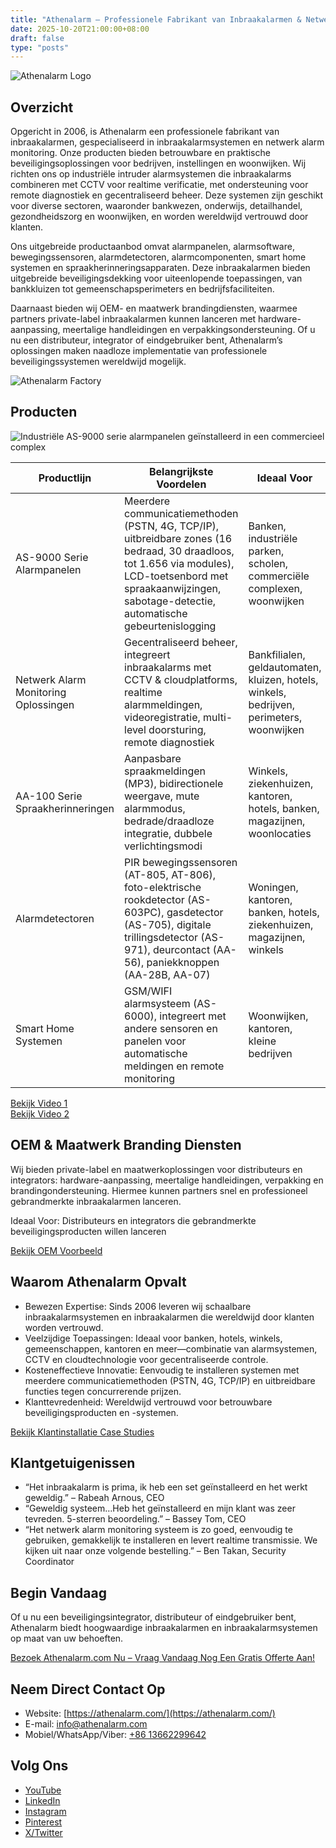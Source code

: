 ```yaml
---
title: "Athenalarm – Professionele Fabrikant van Inbraakalarmen & Netwerk Alarm Monitoring Oplossingen"
date: 2025-10-20T21:00:00+08:00
draft: false
type: "posts"
---
```


![Athenalarm Logo](https://athenalarm.com/wp-content/uploads/2025/05/athenalarm_home.png)

## Overzicht

Opgericht in 2006, is Athenalarm een professionele fabrikant van inbraakalarmen, gespecialiseerd in inbraakalarmsystemen en netwerk alarm monitoring. Onze producten bieden betrouwbare en praktische beveiligingsoplossingen voor bedrijven, instellingen en woonwijken. Wij richten ons op industriële intruder alarmsystemen die inbraakalarms combineren met CCTV voor realtime verificatie, met ondersteuning voor remote diagnostiek en gecentraliseerd beheer. Deze systemen zijn geschikt voor diverse sectoren, waaronder bankwezen, onderwijs, detailhandel, gezondheidszorg en woonwijken, en worden wereldwijd vertrouwd door klanten.

Ons uitgebreide productaanbod omvat alarmpanelen, alarmsoftware, bewegingssensoren, alarmdetectoren, alarmcomponenten, smart home systemen en spraakherinneringsapparaten. Deze inbraakalarmen bieden uitgebreide beveiligingsdekking voor uiteenlopende toepassingen, van bankkluizen tot gemeenschapsperimeters en bedrijfsfaciliteiten.

Daarnaast bieden wij OEM- en maatwerk brandingdiensten, waarmee partners private-label inbraakalarmen kunnen lanceren met hardware-aanpassing, meertalige handleidingen en verpakkingsondersteuning. Of u nu een distributeur, integrator of eindgebruiker bent, Athenalarm’s oplossingen maken naadloze implementatie van professionele beveiligingssystemen wereldwijd mogelijk.

![Athenalarm Factory](https://athenalarm.com/wp-content/uploads/2022/05/Athenalarm-factory-03-540.jpg)

## Producten

![Industriële AS-9000 serie alarmpanelen geïnstalleerd in een commercieel complex](https://athenalarm.com/wp-content/uploads/2022/05/Athenalarm-burglar-alarms-1024.jpg)

| Productlijn | Belangrijkste Voordelen | Ideaal Voor |
|-------------|-----------------------|------------|
| AS-9000 Serie Alarmpanelen | Meerdere communicatiemethoden (PSTN, 4G, TCP/IP), uitbreidbare zones (16 bedraad, 30 draadloos, tot 1.656 via modules), LCD-toetsenbord met spraakaanwijzingen, sabotage-detectie, automatische gebeurtenislogging | Banken, industriële parken, scholen, commerciële complexen, woonwijken |
| Netwerk Alarm Monitoring Oplossingen | Gecentraliseerd beheer, integreert inbraakalarms met CCTV & cloudplatforms, realtime alarmmeldingen, videoregistratie, multi-level doorsturing, remote diagnostiek | Bankfilialen, geldautomaten, kluizen, hotels, winkels, bedrijven, perimeters, woonwijken |
| AA-100 Serie Spraakherinneringen | Aanpasbare spraakmeldingen (MP3), bidirectionele weergave, mute alarmmodus, bedrade/draadloze integratie, dubbele verlichtingsmodi | Winkels, ziekenhuizen, kantoren, hotels, banken, magazijnen, woonlocaties |
| Alarmdetectoren | PIR bewegingssensoren (AT-805, AT-806), foto-elektrische rookdetector (AS-603PC), gasdetector (AS-705), digitale trillingsdetector (AS-971), deurcontact (AA-56), paniekknoppen (AA-28B, AA-07) | Woningen, kantoren, banken, hotels, ziekenhuizen, magazijnen, winkels |
| Smart Home Systemen | GSM/WIFI alarmsysteem (AS-6000), integreert met andere sensoren en panelen voor automatische meldingen en remote monitoring | Woonwijken, kantoren, kleine bedrijven |

[Bekijk Video 1](https://www.youtube.com/watch?v=fxNFCblKrTA)  
[Bekijk Video 2](https://www.youtube.com/watch?v=FouMQpGDZNk)

## OEM & Maatwerk Branding Diensten

Wij bieden private-label en maatwerkoplossingen voor distributeurs en integrators: hardware-aanpassing, meertalige handleidingen, verpakking en brandingondersteuning. Hiermee kunnen partners snel en professioneel gebrandmerkte inbraakalarmen lanceren.

Ideaal Voor: Distributeurs en integrators die gebrandmerkte beveiligingsproducten willen lanceren

[Bekijk OEM Voorbeeld](https://www.instagram.com/p/CTj0hpEjxJ0/)

## Waarom Athenalarm Opvalt

- Bewezen Expertise: Sinds 2006 leveren wij schaalbare inbraakalarmsystemen en inbraakalarmen die wereldwijd door klanten worden vertrouwd.  
- Veelzijdige Toepassingen: Ideaal voor banken, hotels, winkels, gemeenschappen, kantoren en meer—combinatie van alarmsystemen, CCTV en cloudtechnologie voor gecentraliseerde controle.  
- Kosteneffectieve Innovatie: Eenvoudig te installeren systemen met meerdere communicatiemethoden (PSTN, 4G, TCP/IP) en uitbreidbare functies tegen concurrerende prijzen.  
- Klanttevredenheid: Wereldwijd vertrouwd voor betrouwbare beveiligingsproducten en -systemen.

[Bekijk Klantinstallatie Case Studies](https://www.instagram.com/p/DJ0VWautwqA/?img_index=2)

## Klantgetuigenissen

- “Het inbraakalarm is prima, ik heb een set geïnstalleerd en het werkt geweldig.” – Rabeah Arnous, CEO  
- “Geweldig systeem…Heb het geïnstalleerd en mijn klant was zeer tevreden. 5-sterren beoordeling.” – Bassey Tom, CEO  
- “Het netwerk alarm monitoring systeem is zo goed, eenvoudig te gebruiken, gemakkelijk te installeren en levert realtime transmissie. We kijken uit naar onze volgende bestelling.” – Ben Takan, Security Coordinator

## Begin Vandaag

Of u nu een beveiligingsintegrator, distributeur of eindgebruiker bent, Athenalarm biedt hoogwaardige inbraakalarmen en inbraakalarmsystemen op maat van uw behoeften.

[Bezoek Athenalarm.com Nu – Vraag Vandaag Nog Een Gratis Offerte Aan!](https://athenalarm.com/)

## Neem Direct Contact Op

- Website: [https://athenalarm.com/](https://athenalarm.com/)  
- E-mail: [info@athenalarm.com](mailto:info@athenalarm.com)  
- Mobiel/WhatsApp/Viber: [+86 13662299642](https://api.whatsapp.com/send?phone=8613662299642)

## Volg Ons

- [YouTube](https://www.youtube.com/channel/UCP0_Wg3aylBn69eBIH2Fazg)  
- [LinkedIn](https://www.linkedin.com/company/athenalarm/)  
- [Instagram](https://www.instagram.com/athenalarm/)  
- [Pinterest](https://www.pinterest.com/athenalarm/)  
- [X/Twitter](https://x.com/Athenalarm)